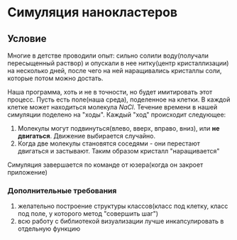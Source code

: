 # Симуляция нанокластеров

## Условие

Многие в детстве проводили опыт: сильно солили воду(получали пересыщенный раствор) и опускали в нее нитку(центр кристаллизации) на несколько дней, после чего на ней наращивались кристаллы соли, которые потом можно достать.

Наша программа, хоть и не в точности, но будет имитировать этот процесс. Пусть есть поле(наша среда), поделенное на клетки. В каждой клетке может находиться молекула $NaCl$. Течение времени в нашей симуляции поделено на "ходы". Каждый "ход" происходит следующее:

1. Молекулы могут подвинуться(влево, вверх, вправо, вниз), или **не двигаться**. Движение выбирается случайно.
2. Когда две молекулы становятся соседями - они перестают двигаться и застывают. Таким образом кристалл "наращивается"

Симуляция завершается по команде от юзера(когда он закроет приложение)

### Дополнительные требования

1. желательно построение структуры классов(класс под клетку, класс под поле, у которого метод "совершить шаг")
2. всю работу с библиотекой визуализации лучше инкапсулировать в отдельную функцию
